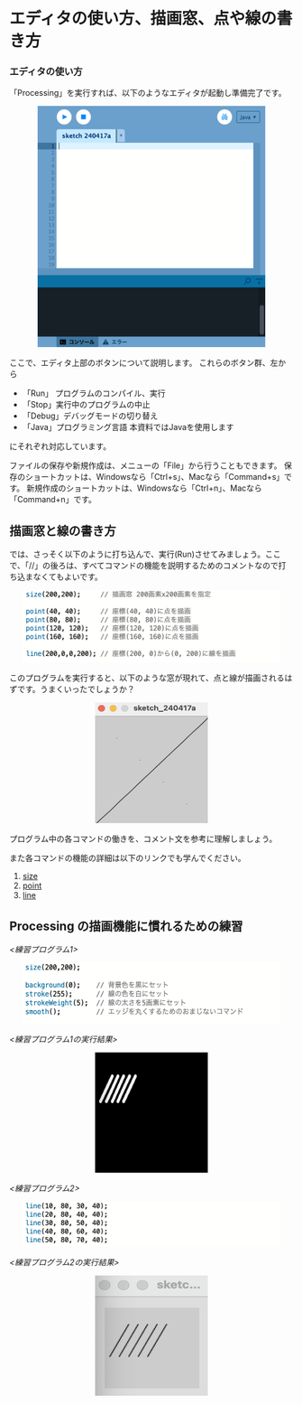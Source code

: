 # エディタの使い方、描画窓、点や線の書き方

### エディタの使い方
「Processing」を実行すれば、以下のようなエディタが起動し準備完了です。


<div align="center">
  <img src="./editor.png" width="404" height="427">
</div>


ここで、エディタ上部のボタンについて説明します。
これらのボタン群、左から

- 「Run」 プログラムのコンパイル、実行
- 「Stop」実行中のプログラムの中止
- 「Debug」デバッグモードの切り替え
- 「Java」プログラミング言語 本資料ではJavaを使用します

にそれぞれ対応しています。



ファイルの保存や新規作成は、メニューの「File」から行うこともできます。
保存のショートカットは、Windowsなら「Ctrl+s」、Macなら「Command+s」です。
新規作成のショートカットは、Windowsなら「Ctrl+n」、Macなら「Command+n」です。








## 描画窓と線の書き方

では、さっそく以下のように打ち込んで、実行(Run)させてみましょう。ここで、「//」の後ろは、すべてコマンドの機能を説明するためのコメントなので打ち込まなくてもよいです。


<div align="center">
  <img src="./sample0.png" width="458" height="128">
</div>


このプログラムを実行すると、以下のような窓が現れて、点と線が描画されるはずです。うまくいったでしょうか？

<div align="center">
  <img src="./sample0_r.png" width="200" height="214">
</div>


プログラム中の各コマンドの働きを、コメント文を参考に理解しましょう。

また各コマンドの機能の詳細は以下のリンクでも学んでください。

1. <a href="https://processing.org/reference/size_.html" target="_blank">size</a>
2. <a href="https://processing.org/reference/point_.html" target="_blank">point</a>
3. <a href="https://processing.org/reference/line_.html" target="_blank">line</a>






## Processing の描画機能に慣れるための練習

*<練習プログラム1>*

<div align="center">
  <img src="./sample1.png" width="458" height="108">
</div>


*<練習プログラム1の実行結果>*

<div align="center">
  <img src="./sample1_r.png" width="200" height="213">
</div>


*<練習プログラム2>*

<div align="center">
  <img src="./sample2.png" width="458" height="80">
</div>


*<練習プログラム2の実行結果>*

<div align="center">
  <img src="./sample2_r.png" width="200" height="213">
</div>
